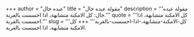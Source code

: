 +++
author = "عبده خال"
title = "مقولة عبده خال"
description = '''مقولة عبده خال: كل الامكنة متشابهة، اذا احسست بالغربة.'''
quote = '''كل الامكنة متشابهة، اذا احسست بالغربة.'''
slug = '''كل-الامكنة-متشابهة،-اذا-احسست-بالغربة'''
+++
كل الامكنة متشابهة، اذا احسست بالغربة.

